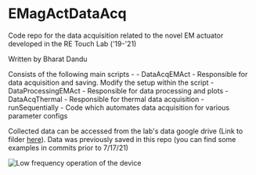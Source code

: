 # EMagActDataAcq
 Code repo for the data acquisition related to the novel EM actuator developed in the RE Touch Lab ('19-'21)
 
 Written by Bharat Dandu

 Consists of the following main scripts - 
    - DataAcqEMAct - Responsible for data acquisition and saving. Modify the setup within the script
    - DataProcessingEMAct - Responsible for data processing and plots
    - DataAcqThermal - Responsible for thermal data acquisition
    - runSequentially - Code which automates data acquisition for various parameter configs

 Collected data can be accessed from the lab's data google drive (Link to filder [here](https://drive.google.com/drive/folders/1Aw4hWDOg7aZcXfhGJsTTwFrE4hvLax6D)). Data was previously saved in this repo (you can find some examples in commits prior to 7/17/21)

 ![Low frequency operation of the device](https://web.ece.ucsb.edu/~bharatdandu/assets/img/research/ActLowFreq.gif)